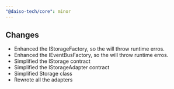 ```yaml
---
"@daiso-tech/core": minor
---
```


## Changes
- Enhanced the IStorageFactory, so the will throw runtime erros.
- Enhanced the IEventBusFactory, so the will throw runtime erros. 
- Simplified the IStorage contract
- Simplified the IStorageAdapter contract
- Simplified Storage class
- Rewrote all the adapters